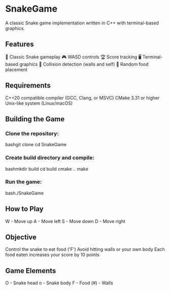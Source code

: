 # SnakeGame
A classic Snake game implementation written in C++ with terminal-based graphics.

## Features

🐍 Classic Snake gameplay
🎮 WASD controls
🏆 Score tracking
🖥️ Terminal-based graphics
🧱 Collision detection (walls and self)
🍎 Random food placement

## Requirements

C++20 compatible compiler (GCC, Clang, or MSVC)
CMake 3.31 or higher
Unix-like system (Linux/macOS)

## Building the Game

### Clone the repository:

bashgit clone <repository-url>
cd SnakeGame

### Create build directory and compile:

bashmkdir build
cd build
cmake ..
make

### Run the game:

bash./SnakeGame

## How to Play

W - Move up
A - Move left
S - Move down
D - Move right

## Objective

Control the snake to eat food ('F')
Avoid hitting walls or your own body
Each food eaten increases your score by 10 points

## Game Elements

O - Snake head
o - Snake body
F - Food
(#) - Walls

